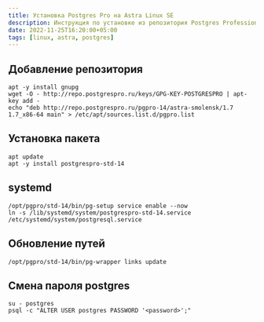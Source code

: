 ```yaml
---
title: Установка Postgres Pro на Astra Linux SE
description: Инструкция по установке из репозитория Postgres Professional
date: 2022-11-25T16:20:00+05:00
tags: [linux, astra, postgres]
---
```

## Добавление репозитория
``` shell
apt -y install gnupg
wget -O - http://repo.postgrespro.ru/keys/GPG-KEY-POSTGRESPRO | apt-key add -
echo "deb http://repo.postgrespro.ru/pgpro-14/astra-smolensk/1.7 1.7_x86-64 main" > /etc/apt/sources.list.d/pgpro.list
```

## Установка пакета
```shell
apt update
apt -y install postgrespro-std-14
```

## systemd
```shell
/opt/pgpro/std-14/bin/pg-setup service enable --now
ln -s /lib/systemd/system/postgrespro-std-14.service /etc/systemd/system/postgresql.service
```

## Обновление путей
```shell
/opt/pgpro/std-14/bin/pg-wrapper links update
```

## Смена пароля postgres
```shell
su - postgres
psql -c "ALTER USER postgres PASSWORD '<password>';"
```
